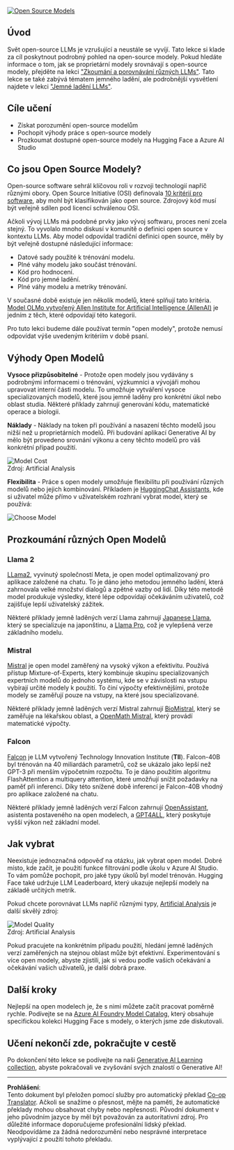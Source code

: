 <!--
CO_OP_TRANSLATOR_METADATA:
{
  "original_hash": "a8b2d4bb727c877ebf9edff8623d16b9",
  "translation_date": "2025-09-06T10:23:14+00:00",
  "source_file": "16-open-source-models/README.md",
  "language_code": "cs"
}
-->
[![Open Source Models](../../../translated_images/16-lesson-banner.6b56555e8404fda1716382db4832cecbe616ccd764de381f0af6cfd694d05f74.cs.png)](https://aka.ms/gen-ai-lesson16-gh?WT.mc_id=academic-105485-koreyst)

## Úvod

Svět open-source LLMs je vzrušující a neustále se vyvíjí. Tato lekce si klade za cíl poskytnout podrobný pohled na open-source modely. Pokud hledáte informace o tom, jak se proprietární modely srovnávají s open-source modely, přejděte na lekci ["Zkoumání a porovnávání různých LLMs"](../02-exploring-and-comparing-different-llms/README.md?WT.mc_id=academic-105485-koreyst). Tato lekce se také zabývá tématem jemného ladění, ale podrobnější vysvětlení najdete v lekci ["Jemné ladění LLMs"](../18-fine-tuning/README.md?WT.mc_id=academic-105485-koreyst).

## Cíle učení

- Získat porozumění open-source modelům
- Pochopit výhody práce s open-source modely
- Prozkoumat dostupné open-source modely na Hugging Face a Azure AI Studio

## Co jsou Open Source Modely?

Open-source software sehrál klíčovou roli v rozvoji technologií napříč různými obory. Open Source Initiative (OSI) definovala [10 kritérií pro software](https://web.archive.org/web/20241126001143/https://opensource.org/osd?WT.mc_id=academic-105485-koreyst), aby mohl být klasifikován jako open source. Zdrojový kód musí být veřejně sdílen pod licencí schválenou OSI.

Ačkoli vývoj LLMs má podobné prvky jako vývoj softwaru, proces není zcela stejný. To vyvolalo mnoho diskusí v komunitě o definici open source v kontextu LLMs. Aby model odpovídal tradiční definici open source, měly by být veřejně dostupné následující informace:

- Datové sady použité k trénování modelu.
- Plné váhy modelu jako součást trénování.
- Kód pro hodnocení.
- Kód pro jemné ladění.
- Plné váhy modelu a metriky trénování.

V současné době existuje jen několik modelů, které splňují tato kritéria. [Model OLMo vytvořený Allen Institute for Artificial Intelligence (AllenAI)](https://huggingface.co/allenai/OLMo-7B?WT.mc_id=academic-105485-koreyst) je jedním z těch, které odpovídají této kategorii.

Pro tuto lekci budeme dále používat termín "open modely", protože nemusí odpovídat výše uvedeným kritériím v době psaní.

## Výhody Open Modelů

**Vysoce přizpůsobitelné** - Protože open modely jsou vydávány s podrobnými informacemi o trénování, výzkumníci a vývojáři mohou upravovat interní části modelu. To umožňuje vytváření vysoce specializovaných modelů, které jsou jemně laděny pro konkrétní úkol nebo oblast studia. Některé příklady zahrnují generování kódu, matematické operace a biologii.

**Náklady** - Náklady na token při používání a nasazení těchto modelů jsou nižší než u proprietárních modelů. Při budování aplikací Generative AI by mělo být provedeno srovnání výkonu a ceny těchto modelů pro váš konkrétní případ použití.

![Model Cost](../../../translated_images/model-price.3f5a3e4d32ae00b465325159e1f4ebe7b5861e95117518c6bfc37fe842950687.cs.png)  
Zdroj: Artificial Analysis

**Flexibilita** - Práce s open modely umožňuje flexibilitu při používání různých modelů nebo jejich kombinování. Příkladem je [HuggingChat Assistants](https://huggingface.co/chat?WT.mc_id=academic-105485-koreyst), kde si uživatel může přímo v uživatelském rozhraní vybrat model, který se používá:

![Choose Model](../../../translated_images/choose-model.f095d15bbac922141591fd4fac586dc8d25e69b42abf305d441b84c238e293f2.cs.png)

## Prozkoumání různých Open Modelů

### Llama 2

[LLama2](https://huggingface.co/meta-llama?WT.mc_id=academic-105485-koreyst), vyvinutý společností Meta, je open model optimalizovaný pro aplikace založené na chatu. To je dáno jeho metodou jemného ladění, která zahrnovala velké množství dialogů a zpětné vazby od lidí. Díky této metodě model produkuje výsledky, které lépe odpovídají očekáváním uživatelů, což zajišťuje lepší uživatelský zážitek.

Některé příklady jemně laděných verzí Llama zahrnují [Japanese Llama](https://huggingface.co/elyza/ELYZA-japanese-Llama-2-7b?WT.mc_id=academic-105485-koreyst), který se specializuje na japonštinu, a [Llama Pro](https://huggingface.co/TencentARC/LLaMA-Pro-8B?WT.mc_id=academic-105485-koreyst), což je vylepšená verze základního modelu.

### Mistral

[Mistral](https://huggingface.co/mistralai?WT.mc_id=academic-105485-koreyst) je open model zaměřený na vysoký výkon a efektivitu. Používá přístup Mixture-of-Experts, který kombinuje skupinu specializovaných expertních modelů do jednoho systému, kde se v závislosti na vstupu vybírají určité modely k použití. To činí výpočty efektivnějšími, protože modely se zaměřují pouze na vstupy, na které jsou specializované.

Některé příklady jemně laděných verzí Mistral zahrnují [BioMistral](https://huggingface.co/BioMistral/BioMistral-7B?text=Mon+nom+est+Thomas+et+mon+principal?WT.mc_id=academic-105485-koreyst), který se zaměřuje na lékařskou oblast, a [OpenMath Mistral](https://huggingface.co/nvidia/OpenMath-Mistral-7B-v0.1-hf?WT.mc_id=academic-105485-koreyst), který provádí matematické výpočty.

### Falcon

[Falcon](https://huggingface.co/tiiuae?WT.mc_id=academic-105485-koreyst) je LLM vytvořený Technology Innovation Institute (**TII**). Falcon-40B byl trénován na 40 miliardách parametrů, což se ukázalo jako lepší než GPT-3 při menším výpočetním rozpočtu. To je dáno použitím algoritmu FlashAttention a multiquery attention, které umožňují snížit požadavky na paměť při inferenci. Díky této snížené době inferencí je Falcon-40B vhodný pro aplikace založené na chatu.

Některé příklady jemně laděných verzí Falcon zahrnují [OpenAssistant](https://huggingface.co/OpenAssistant/falcon-40b-sft-top1-560?WT.mc_id=academic-105485-koreyst), asistenta postaveného na open modelech, a [GPT4ALL](https://huggingface.co/nomic-ai/gpt4all-falcon?WT.mc_id=academic-105485-koreyst), který poskytuje vyšší výkon než základní model.

## Jak vybrat

Neexistuje jednoznačná odpověď na otázku, jak vybrat open model. Dobré místo, kde začít, je použití funkce filtrování podle úkolu v Azure AI Studio. To vám pomůže pochopit, pro jaké typy úkolů byl model trénován. Hugging Face také udržuje LLM Leaderboard, který ukazuje nejlepší modely na základě určitých metrik.

Pokud chcete porovnávat LLMs napříč různými typy, [Artificial Analysis](https://artificialanalysis.ai/?WT.mc_id=academic-105485-koreyst) je další skvělý zdroj:

![Model Quality](../../../translated_images/model-quality.aaae1c22e00f7ee1cd9dc186c611ac6ca6627eabd19e5364dce9e216d25ae8a5.cs.png)  
Zdroj: Artificial Analysis

Pokud pracujete na konkrétním případu použití, hledání jemně laděných verzí zaměřených na stejnou oblast může být efektivní. Experimentování s více open modely, abyste zjistili, jak si vedou podle vašich očekávání a očekávání vašich uživatelů, je další dobrá praxe.

## Další kroky

Nejlepší na open modelech je, že s nimi můžete začít pracovat poměrně rychle. Podívejte se na [Azure AI Foundry Model Catalog](https://ai.azure.com?WT.mc_id=academic-105485-koreyst), který obsahuje specifickou kolekci Hugging Face s modely, o kterých jsme zde diskutovali.

## Učení nekončí zde, pokračujte v cestě

Po dokončení této lekce se podívejte na naši [Generative AI Learning collection](https://aka.ms/genai-collection?WT.mc_id=academic-105485-koreyst), abyste pokračovali ve zvyšování svých znalostí o Generative AI!

---

**Prohlášení**:  
Tento dokument byl přeložen pomocí služby pro automatický překlad [Co-op Translator](https://github.com/Azure/co-op-translator). Ačkoli se snažíme o přesnost, mějte na paměti, že automatické překlady mohou obsahovat chyby nebo nepřesnosti. Původní dokument v jeho původním jazyce by měl být považován za autoritativní zdroj. Pro důležité informace doporučujeme profesionální lidský překlad. Neodpovídáme za žádná nedorozumění nebo nesprávné interpretace vyplývající z použití tohoto překladu.